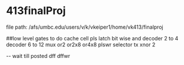 # 413finalProj

file path: /afs/umbc.edu/users/v/k/vkeiper1/home/vk413/finalproj



##low level gates to do
cache cell
pls latch
bit wise and
decoder 2 to 4
decoder 6 to 12
mux
or2
or2x8
or4x8
plswr
selector
tx
xnor 2

-- wait till posted
dff
dffwr
